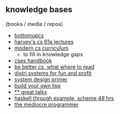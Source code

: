 ## knowledge bases
(books / media / repos)

- [bottomupcs](https://www.bottomupcs.com/)
- [harvey's cs 61a lectures ](https://archive.org/details/ucberkeley-webcast-PL3E89002AA9B9879E?sort=titleSorter)
- [modern cs curriculum](https://functionalcs.github.io/curriculum/)
	- to fill in knowledge gaps
- [cses handbook](https://cses.fi/book/book.pdf)
- [be better cs, what where to read](https://teachyourselfcs.com/)
- [distri systems for fun and profit](http://book.mixu.net/distsys/)
- [system design primer](https://github.com/donnemartin/system-design-primer)
- [build your own lisp](https://buildyourownlisp.com/contents)
- [** great talks](https://github.com/hellerve/programming-talks)
- [haskell through example, scheme 48 hrs](https://upload.wikimedia.org/wikipedia/commons/a/aa/Write_Yourself_a_Scheme_in_48_Hours.pdf)
- [the mediocre programmer](https://themediocreprogrammer.com/build/html/the_mediocre_programmer.html)

